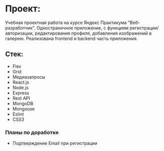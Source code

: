 # Проект: 
Учебная проектная работа на курсе Яндекс Практикума "Веб-разработчик". 
Одностраничное приложение, с функциям регистрации/авторизации, редактирования профиля, добавления изображений в галерею. Реализована frontend и backend часть приложения.

## Стек: 

- Flex
- Grid
- Медиазапросы
- React.js
- Node.js
- Express
- Rest API
- MongoDB
- Mongoose
- Eslint
- CSS3

### Планы по доработке
- Подтверждение Email при регистрации

